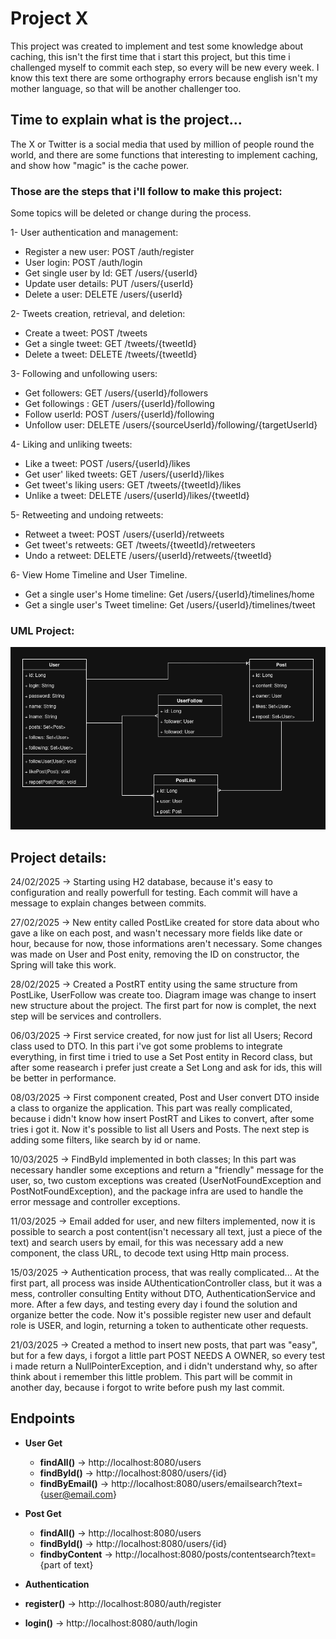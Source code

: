 # Project X

This project was created to implement and test some knowledge about caching, this isn't the first time that i start 
this project, but this time i challenged myself to commit each step, so every will be new every week. I know this 
text there are some orthography errors because english isn't my mother language, so that will be another challenger too.

## Time to explain what is the project...
The X or Twitter is a social media that used by million of people round the world, and there are some functions that 
interesting to implement caching, and show how "magic" is the cache power.

### Those are the steps that i'll follow to make this project:
Some topics will be deleted or change during the process.


1- User authentication and management:

* Register a new user: POST /auth/register
* User login: POST /auth/login
* Get single user by Id: GET /users/{userId}
* Update user details: PUT /users/{userId}
* Delete a user: DELETE /users/{userId}

2- Tweets creation, retrieval, and deletion:

* Create a tweet: POST /tweets
* Get a single tweet: GET /tweets/{tweetId}
* Delete a tweet: DELETE /tweets/{tweetId}

3- Following and unfollowing users:

* Get followers: GET /users/{userId}/followers
* Get followings : GET /users/{userId}/following
* Follow userId: POST /users/{userId}/following
* Unfollow user: DELETE /users/{sourceUserId}/following/{targetUserId}

4- Liking and unliking tweets:

* Like a tweet: POST /users/{userId}/likes
* Get user' liked tweets: GET /users/{userId}/likes
* Get tweet's liking users: GET /tweets/{tweetId}/likes
* Unlike a tweet: DELETE /users/{userId}/likes/{tweetId}

5- Retweeting and undoing retweets:

* Retweet a tweet: POST /users/{userId}/retweets
* Get tweet's retweets: GET /tweets/{tweetId}/retweeters
* Undo a retweet: DELETE /users/{userId}/retweets/{tweetId}

6- View Home Timeline and User Timeline.

* Get a single user's Home timeline: Get /users/{userId}/timelines/home
* Get a single user's Tweet timeline: Get /users/{userId}/timelines/tweet

### UML Project:

![Diagram User - Post](medias/diagram_2.png)


## Project details:

24/02/2025 -> Starting using H2 database, because it's easy to configuration and really powerfull for testing. Each commit will have a message to explain changes between commits.

27/02/2025 -> New entity called PostLike created for store data about who gave a like on each post, and wasn't necessary more fields like date or hour, because for now, those informations aren't necessary. Some changes was made on User and Post enity, removing the ID on constructor, the Spring will take this work.

28/02/2025 -> Created a PostRT entity using the same structure from PostLike, UserFollow was create too. Diagram image was change to insert new structure about the project. The first part for now is complet, the next step will be services and controllers.

06/03/2025 -> First service created, for now just for list all Users; Record class used to DTO. In this part i've got some problems to integrate everything, in first time i tried to use a Set Post entity in Record class, but after some reasearch i prefer just create a Set Long and ask for ids, this will be better in performance.

08/03/2025 -> First component created, Post and User convert DTO inside a class to organize the application. This part was really complicated, because i didn't know how insert PostRT and Likes to convert, after some tries i got it. Now it's possible to list all Users and Posts. The next step is adding some filters, like search by id or name.

10/03/2025 -> FindById implemented in both classes; In this part was necessary handler some exceptions and return a "friendly" message for the user, so, two custom exceptions was created (UserNotFoundException and PostNotFoundException), and the package infra are used to handle the error message and controller exceptions.

11/03/2025 -> Email added for user, and new filters implemented, now it is possible to search a post content(isn't necessary all text, just a piece of the text) and search users by email, for this was necessary add a new component, the class URL, to decode text using Http main process.

15/03/2025 -> Authentication process, that was really complicated... At the first part, all process was inside AUthenticationController class, but it was a mess, controller consulting Entity without DTO, AuthenticationService and more. After a few days, and testing every day i found the solution and organize better the code. Now it's possible register new user and default role is USER, and login, returning a token to authenticate other requests.

21/03/2025 -> Created a method to insert new posts, that part was "easy", but for a few days, i forgot a little part POST NEEDS A OWNER, so every test i made return a NullPointerException, and i didn't understand why, so after think about i remember this little problem. This part will be commit in another day, because i forgot to write before push my last commit.

## Endpoints

* **User Get**
  * **findAll()** -> http://localhost:8080/users
  * **findById()** -> http://localhost:8080/users/{id}
  * **findByEmail()** -> http://localhost:8080/users/emailsearch?text={user@email.com}

* **Post Get**
  * **findAll()** -> http://localhost:8080/users
  * **findById()** -> http://localhost:8080/users/{id}
  * **findbyContent** -> http://localhost:8080/posts/contentsearch?text={part of text}

* **Authentication**
* **register()** -> http://localhost:8080/auth/register
* **login()** -> http://localhost:8080/auth/login